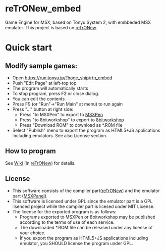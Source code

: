 # reTrONew_embed
Game Engine for MSX, based on Tonyu System 2, with embbeded MSX emulator. 
This project is based on [reTrONew](https://github.com/hoge1e3/reTrONew).

# Quick start
## Modify sample games:

- Open https://run.tonyu.jp/?hoge_ship/rtn_embed
- Push "Edit Page" at left-top top
- The program will automatically starts
- To stop program, press F2 or close dialog.
- You can edit the contents.
- Press F9 (or "Run"->"Run Main" at menu) to run again
- Press "..." button at right side: 
  - Press "to MSXPen" to export to [MSXPen](https://msxpen.com/) 
  - Press "to 8bitworkshop" to export to [8bitworkshop](https://8bitworkshop.com/)
  - Press "Download ROM" to download as *.ROM file
- Select "Publish" menu to export the program as HTML5+JS applications including emulators. See also License section.

## How to program

See [Wiki](https://github.com/hoge1e3/reTrONew/wiki) (in [reTrONew](https://github.com/hoge1e3/reTrONew)) for details. 

## License

- This software consists of the compiler part([reTrONew](https://github.com/hoge1e3/reTrONew)) and the emulator part ([MSXPanel](https://github.com/hoge1e3/MSXPanel)).
- This software is licensed under GPL since the emulator part is a GPL lisenced project while the compiler part is licesed under MIT License.
- The license for the exported program is as follows:  
  - Programs exported to MSXPen or 8bitworkshop may be published according to the terms of use of each service.
  - The downloaded *.ROM file can be released under any license of your choice.
  - If you export the program as HTML5+JS applications including emulator, you SHOULD license the program under GPL.

  
